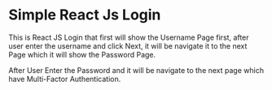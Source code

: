# Simple React Js Login

This is React JS Login that first will show the Username Page first, after user enter the username and click Next, it will be navigate it to the next Page which it will show the Password Page.

After User Enter the Password and it will be navigate to the next page which have Multi-Factor Authentication.
